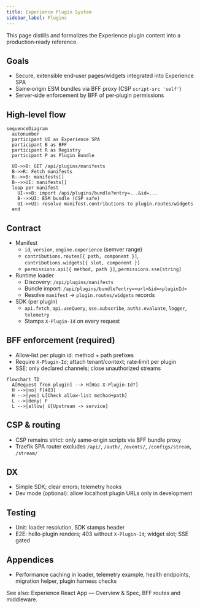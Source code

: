 ```yaml
---
title: Experience Plugin System
sidebar_label: Plugins
---
```


This page distills and formalizes the Experience plugin content into a production‑ready reference.

## Goals

- Secure, extensible end‑user pages/widgets integrated into Experience SPA
- Same‑origin ESM bundles via BFF proxy (CSP `script-src 'self'`)
- Server‑side enforcement by BFF of per‑plugin permissions

## High‑level flow

```mermaid
sequenceDiagram
  autonumber
  participant UI as Experience SPA
  participant B as BFF
  participant R as Registry
  participant P as Plugin Bundle

  UI->>B: GET /api/plugins/manifests
  B->>R: Fetch manifests
  R-->>B: manifests[]
  B-->>UI: manifests[]
  loop per manifest
    UI->>B: import /api/plugins/bundle?entry=...&id=...
    B-->>UI: ESM bundle (CSP safe)
    UI->>UI: resolve manifest.contributions to plugin.routes/widgets
  end
```

## Contract

- Manifest
  - `id`, `version`, `engine.experience` (semver range)
  - `contributions.routes[{ path, component }]`, `contributions.widgets[{ slot, component }]`
  - `permissions.api[{ method, path }]`, `permissions.sse[string]`
- Runtime loader
  - Discovery: `/api/plugins/manifests`
  - Bundle import: `/api/plugins/bundle?entry=<url>&id=<pluginId>`
  - Resolve `manifest` → `plugin.routes/widgets` records
- SDK (per plugin)
  - `api.fetch`, `api.useQuery`, `sse.subscribe`, `authz.evaluate`, `logger`, `telemetry`
  - Stamps `X-Plugin-Id` on every request

## BFF enforcement (required)

- Allow‑list per plugin id: method + path prefixes
- Require `X‑Plugin‑Id`; attach tenant/context; rate‑limit per plugin
- SSE: only declared channels; close unauthorized streams

```mermaid
flowchart TD
  A[Request from plugin] --> H[Has X-Plugin-Id?]
  H -->|no| F[403]
  H -->|yes| L[Check allow-list method+path]
  L -->|deny| F
  L -->|allow| U[Upstream -> service]
```

## CSP & routing

- CSP remains strict: only same‑origin scripts via BFF bundle proxy
- Traefik SPA router excludes `/api/`, `/auth/`, `/events/`, `/configs/stream`, `/stream/`

## DX

- Simple SDK; clear errors; telemetry hooks
- Dev mode (optional): allow localhost plugin URLs only in development

## Testing

- Unit: loader resolution, SDK stamps header
- E2E: hello‑plugin renders; 403 without `X‑Plugin-Id`; widget slot; SSE gated

## Appendices

- Performance caching in loader, telemetry example, health endpoints, migration helper, plugin harness checks

See also: Experience React App — Overview & Spec, BFF routes and middleware.


